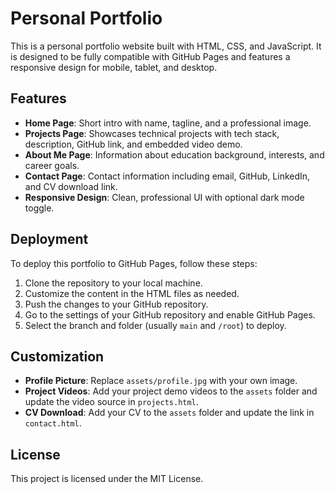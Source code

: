 # Personal Portfolio

This is a personal portfolio website built with HTML, CSS, and JavaScript. It is designed to be fully compatible with GitHub Pages and features a responsive design for mobile, tablet, and desktop.

## Features

- **Home Page**: Short intro with name, tagline, and a professional image.
- **Projects Page**: Showcases technical projects with tech stack, description, GitHub link, and embedded video demo.
- **About Me Page**: Information about education background, interests, and career goals.
- **Contact Page**: Contact information including email, GitHub, LinkedIn, and CV download link.
- **Responsive Design**: Clean, professional UI with optional dark mode toggle.

## Deployment

To deploy this portfolio to GitHub Pages, follow these steps:

1. Clone the repository to your local machine.
2. Customize the content in the HTML files as needed.
3. Push the changes to your GitHub repository.
4. Go to the settings of your GitHub repository and enable GitHub Pages.
5. Select the branch and folder (usually `main` and `/root`) to deploy.

## Customization

- **Profile Picture**: Replace `assets/profile.jpg` with your own image.
- **Project Videos**: Add your project demo videos to the `assets` folder and update the video source in `projects.html`.
- **CV Download**: Add your CV to the `assets` folder and update the link in `contact.html`.

## License

This project is licensed under the MIT License.
